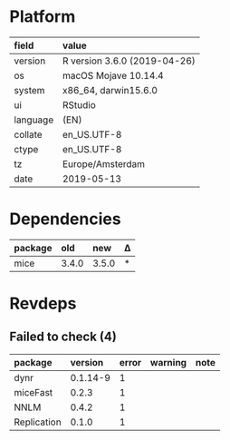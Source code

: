 # Platform

|field    |value                        |
|:--------|:----------------------------|
|version  |R version 3.6.0 (2019-04-26) |
|os       |macOS Mojave 10.14.4         |
|system   |x86_64, darwin15.6.0         |
|ui       |RStudio                      |
|language |(EN)                         |
|collate  |en_US.UTF-8                  |
|ctype    |en_US.UTF-8                  |
|tz       |Europe/Amsterdam             |
|date     |2019-05-13                   |

# Dependencies

|package |old   |new   |Δ  |
|:-------|:-----|:-----|:--|
|mice    |3.4.0 |3.5.0 |*  |

# Revdeps

## Failed to check (4)

|package     |version  |error |warning |note |
|:-----------|:--------|:-----|:-------|:----|
|dynr        |0.1.14-9 |1     |        |     |
|miceFast    |0.2.3    |1     |        |     |
|NNLM        |0.4.2    |1     |        |     |
|Replication |0.1.0    |1     |        |     |

